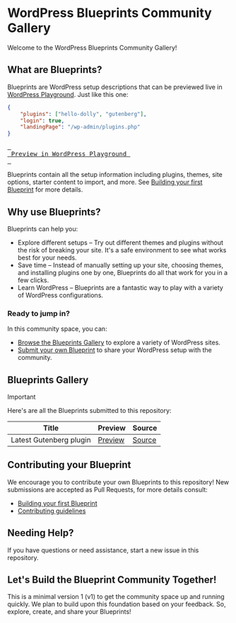 # WordPress Blueprints Community Gallery

Welcome to the WordPress Blueprints Community Gallery!

## What are Blueprints?

Blueprints are WordPress setup descriptions that can be previewed live in [WordPress Playground](https://w.org/playground). Just like this one:

```json
{
    "plugins": ["hello-dolly", "gutenberg"],
    "login": true,
    "landingPage": "/wp-admin/plugins.php"
}
```

[<kbd> <br> Preview in WordPress Playground <br> </kbd>](https://playground.wordpress.net/#%7B%22plugins%22:%5B%22hello-dolly%22,%22gutenberg%22%5D,%20%22login%22:%20true,%20%22landingPage%22:%20%22/wp-admin/plugins.php%22%20%7D)

Blueprints contain all the setup information including plugins, themes, site options, starter content to import, and more. See [Building your first Blueprint](./docs/how-to-build-a-blueprint/your-first-blueprint.md) for more details.

## Why use Blueprints?

Blueprints can help you:

* Explore different setups – Try out different themes and plugins without the risk of breaking your site. It's a safe environment to see what works best for your needs.
* Save time – Instead of manually setting up your site, choosing themes, and installing plugins one by one, Blueprints do all that work for you in a few clicks.
* Learn WordPress – Blueprints are a fantastic way to play with a variety of WordPress configurations.

### Ready to jump in?

In this community space, you can:

* [Browse the Blueprints Gallery](#blueprints-gallery) to explore a variety of WordPress sites.
* [Submit your own Blueprint](#contributing-your-blueprint) to share your WordPress setup with the community.

## Blueprints Gallery

> [!IMPORTANT]  
> Here's are all the Blueprints submitted to this repository:

| Title                   | Preview                                                                                                                                                            | Source                                                                                                  |
| -----                   | -------                                                                                                                                                            | ------                                                                                                  |
| Latest Gutenberg plugin | [Preview](https://playground.wordpress.net/?blueprint-url=https://raw.githubusercontent.com/adamziel/blueprints/trunk/v1-examples/latest-gutenberg/blueprint.json) | [Source](https://github.com/adamziel/blueprints/blob/trunk/v1-examples/latest-gutenberg/blueprint.json) |

## Contributing your Blueprint

We encourage you to contribute your own Blueprints to this repository! New submissions are accepted as Pull Requests, for more details consult:

* [Building your first Blueprint](./docs/how-to-build-a-blueprint/your-first-blueprint.md)
* [Contributing guidelines](./docs/contributing.md)

## Needing Help?

If you have questions or need assistance, start a new issue in this repository.

## Let's Build the Blueprint Community Together!

This is a minimal version 1 (v1) to get the community space up and running quickly. We plan to build upon this foundation based on your feedback. So, explore, create, and share your Blueprints!
